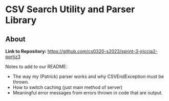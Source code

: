 # CSV Search Utility and Parser Library

## About
**Link to Repository:** https://github.com/cs0320-s2023/sprint-3-jriccia2-portiz3

Notes to add to our README:
- The way my (Patrick) parser works and why CSVEndException must be thrown.
- How to switch caching (just main method of server)
- Meaningful error messages from errors thrown in code that are output.

